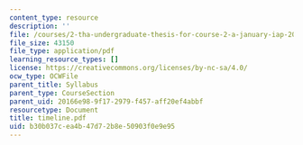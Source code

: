 ```yaml
---
content_type: resource
description: ''
file: /courses/2-tha-undergraduate-thesis-for-course-2-a-january-iap-2007/b30b037cea4b47d72b8e50903f0e9e95_timeline.pdf
file_size: 43150
file_type: application/pdf
learning_resource_types: []
license: https://creativecommons.org/licenses/by-nc-sa/4.0/
ocw_type: OCWFile
parent_title: Syllabus
parent_type: CourseSection
parent_uid: 20166e98-9f17-2979-f457-aff20ef4abbf
resourcetype: Document
title: timeline.pdf
uid: b30b037c-ea4b-47d7-2b8e-50903f0e9e95
---
```

